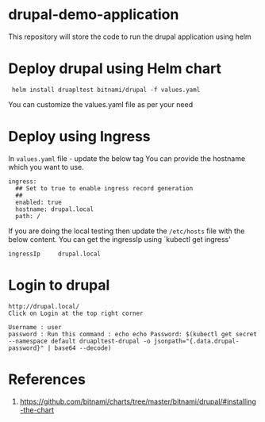 # drupal-demo-application
This repository will store the code to run the drupal application using helm

# Deploy drupal using Helm chart

```
 helm install druapltest bitnami/drupal -f values.yaml 

```
You can customize the values.yaml file as per your need

# Deploy using Ingress

In `values.yaml` file - update the below tag
You can provide the hostname which you want to use. 
```
ingress:
  ## Set to true to enable ingress record generation
  ##
  enabled: true
  hostname: drupal.local
  path: /

```

If you are doing the local testing then 
update the `/etc/hosts` file with the below content. You can get the ingressIp using `kubectl get ingress'

```
ingressIp     drupal.local
```
# Login to drupal

```
http://drupal.local/
Click on Login at the top right corner

Username : user
password : Run this command : echo echo Password: $(kubectl get secret --namespace default druapltest-drupal -o jsonpath="{.data.drupal-password}" | base64 --decode)
```

# References

1. https://github.com/bitnami/charts/tree/master/bitnami/drupal/#installing-the-chart
